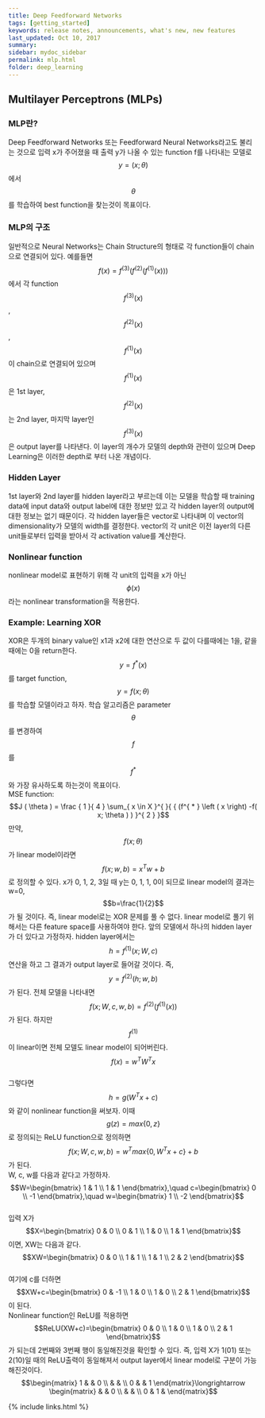 ```yaml
---
title: Deep Feedforward Networks
tags: [getting_started]
keywords: release notes, announcements, what's new, new features
last_updated: Oct 10, 2017
summary:
sidebar: mydoc_sidebar
permalink: mlp.html
folder: deep_learning
---
```



## Multilayer Perceptrons (MLPs)

### MLP란?
Deep Feedforward Networks 또는 Feedforward Neural Networks라고도 불리는 것으로 입력 x가 주어졌을 때 출력 y가 나올 수 있는 function f를 나타내는 모델로 $$y=(x;\theta)$$에서 $$\theta$$를 학습하여 best function을 찾는것이 목표이다.

### MLP의 구조
일반적으로 Neural Networks는 Chain Structure의 형태로 각 function들이 chain으로 연결되어 있다. 예를들면 $$f\left( x \right) =f^{ (3) }\left( f^{ (2) }\left( f^{ (1) }\left( x \right)  \right)  \right)$$에서 각 function $$f^{ (3) }\left( x \right)$$, $$f^{ (2) }\left( x \right)$$, $$f^{ (1) }\left( x \right)$$이 chain으로 연결되어 있으며 $$f^{ (1) }\left( x \right)$$은 1st layer, $$f^{ (2) }\left( x \right)$$는 2nd layer, 마지막 layer인 $$f^{ (3) }\left( x \right)$$은 output layer를 나타낸다. 이 layer의 개수가 모델의 depth와 관련이 있으며 Deep Learning은 이러한 depth로 부터 나온 개념이다.

### Hidden Layer
1st layer와 2nd layer를 hidden layer라고 부르는데 이는 모델을 학습할 때 training data에 input data와 output label에 대한 정보만 있고 각 hidden layer의 output에 대한 정보는 없기 때문이다. 각 hidden layer들은 vector로 나타내며 이 vector의 dimensionality가 모델의 width를 결정한다. vector의 각 unit은 이전 layer의 다른 unit들로부터 입력을 받아서 각 activation value를 계산한다.

### Nonlinear function
nonlinear model로 표현하기 위해 각 unit의 입력을 x가 아닌 $$\phi(x)$$라는 nonlinear transformation을 적용한다.

### Example: Learning XOR
XOR은 두개의 binary value인 x1과 x2에 대한 연산으로 두 값이 다를때에는 1을, 같을때에는 0을 return한다. $$y=f^{ * }(x)$$를 target function, $$y=f(x;\theta)$$를 학습할 모델이라고 하자. 학습 알고리즘은 parameter $$\theta$$를 변경하여 $$f$$를 $$f^{ * }$$와 가장 유사하도록 하는것이 목표이다.<br>
MSE function: $$J ( \theta ) = \frac { 1 }{ 4 } \sum_{ x \in X  }^{  }{ { (f^{ * } \left ( x \right) -f( x; \theta ) ) }^{ 2 } }$$
만약, $$f(x;\theta)$$가 linear model이라면 $$f(x;w,b)=x^{ T }w+b$$로 정의할 수 있다. x가 0, 1, 2, 3일 때 y는 0, 1, 1, 0이 되므로 linear model의 결과는 w=0, $$b=\frac{1}{2}$$가 될 것이다. 즉, linear model로는 XOR 문제를 풀 수 없다. linear model로 풀기 위해서는 다른 feature space를 사용하여야 한다.
앞의 모델에서 하나의 hidden layer가 더 있다고 가정하자. hidden layer에서는 $$h=f^{ (1) }(x;W,c)$$ 연산을 하고 그 결과가 output layer로 들어갈 것이다. 즉, $$y=f^{(2)}(h;w,b)$$가 된다.
전체 모델을 나타내면 $$f(x;W,c,w,b)=f^{(2)}(f^{(1)}(x))$$가 된다. 하지만 $$f^{(1)}$$이 linear이면 전체 모델도 linear model이 되어버린다. $$f(x)=w^{T}W^{T}x$$ <br>
그렇다면 $$h=g(W^{T}x+c)$$와 같이 nonlinear function을 써보자. 이때 $$g(z)=max\{0,z\}$$로 정의되는 ReLU function으로 정의하면 $$f(x;W,c,w,b)=w^{T}max\{0, W^{T}x+c\}+b$$가 된다. <br>
W, c, w를 다음과 같다고 가정하자.
$$W=\begin{bmatrix} 1 & 1 \\ 1 & 1 \end{bmatrix},\quad c=\begin{bmatrix} 0 \\ -1 \end{bmatrix},\quad w=\begin{bmatrix} 1  \\ -2  \end{bmatrix}$$<br>
입력 X가 $$X=\begin{bmatrix} 0 & 0 \\ 0 & 1 \\ 1 & 0 \\ 1 & 1 \end{bmatrix}$$이면, XW는 다음과 같다. $$XW=\begin{bmatrix} 0 & 0 \\ 1 & 1 \\ 1 & 1 \\ 2 & 2 \end{bmatrix}$$<br>
여기에 c를 더하면 $$XW+c=\begin{bmatrix} 0 & -1 \\ 1 & 0 \\ 1 & 0 \\ 2 & 1 \end{bmatrix}$$이 된다. <br>
Nonlinear function인 ReLU를 적용하면 $$ReLU(XW+c)=\begin{bmatrix} 0 & 0 \\ 1 & 0 \\ 1 & 0 \\ 2 & 1 \end{bmatrix}$$가 되는데 2번째와 3번째 행이 동일해진것을 확인할 수 있다. 즉, 입력 X가 1(01) 또는 2(10)일 때의 ReLU출력이 동일해져서 output layer에서 linear model로 구분이 가능해진것이다.<br>
$$\begin{matrix} 1 &  & 0 \\  &  &  \\ 0 &  & 1 \end{matrix}\longrightarrow \begin{matrix}  &  & 0 \\  &  &  \\ 0 & 1 &  \end{matrix}$$




{% include links.html %}
